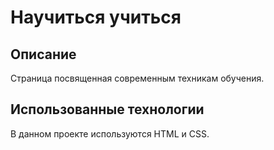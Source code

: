 # Научиться учиться

## Описание

Страница посвященная современным техникам обучения.

## Использованные технологии

В данном проекте используются HTML и CSS.
